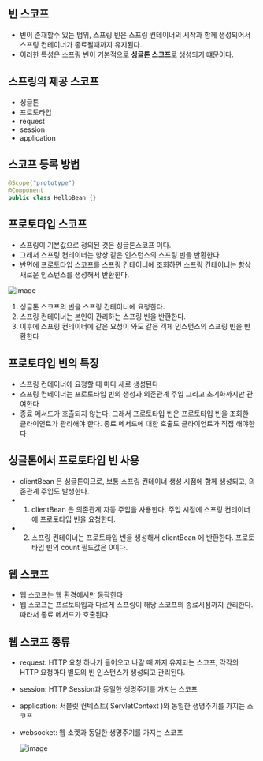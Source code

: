 ## 빈 스코프
- 빈이 존재할수 있는 범위, 스프링 빈은 스프링 컨테이너의 시작과 함께 생성되어서 스프링 컨테이너가 종료될때까지 유지된다.
- 이러한 특성은 스프링 빈이 기본적으로 **싱글톤 스코프**로 생성되기 떄문이다. 

## 스프링의 제공 스코프
- 싱글톤
- 프로토타입
- request
- session
- application
## 스코프 등록 방법
```java
@Scope("prototype")
@Component
public class HelloBean {}
```

## 프로토타입 스코프

- 스프링이 기본값으로 정의된 것은 싱글톤스코프 이다.
- 그래서 스프링 컨테이너는 항상 같은 인스턴스의 스프링 빈을 반환한다.
- 반면에 프로토타입 스코프를 스프링 컨테이너에 조회하면 스프링 컨테이너는 항상 새로운 인스턴스를 생성해서 반환한다.

![image](https://github.com/SpringSync/Spring-Basic/assets/58305106/61bc16b4-065e-45c9-ab9a-1a36842f0093)

1. 싱글톤 스코프의 빈을 스프링 컨테이너에 요청한다.
2. 스프링 컨테이너는 본인이 관리하는 스프링 빈을 반환한다.
3. 이후에 스프링 컨테이너에 같은 요청이 와도 같은 객체 인스턴스의 스프링 빈을 반환한다

## 프로토타입 빈의 특징

- 스프링 컨테이너에 요청할 때 마다 새로 생성된다
- 스프링 컨테이너는 프로토타입 빈의 생성과 의존관계 주입 그리고 초기화까지만 관여한다
- 종료 메서드가 호출되지 않는다. 그래서 프로토타입 빈은 프로토타입 빈을 조회한 클라이언트가 관리해야 한다. 종료 메서드에 대한 호출도 클라이언트가 직접 해야한다

## 싱글톤에서 프로토타입 빈 사용

- clientBean 은 싱글톤이므로, 보통 스프링 컨테이너 생성 시점에 함께 생성되고, 의존관계 주입도 발생한다.
- 1. clientBean 은 의존관계 자동 주입을 사용한다. 주입 시점에 스프링 컨테이너에 프로토타입 빈을 요청한다.
-  2. 스프링 컨테이너는 프로토타입 빈을 생성해서 clientBean 에 반환한다. 프로토타입 빈의 count 필드값은 0이다.
## 웹 스코프

- 웹 스코프는 웹 환경에서만 동작한다
- 웹 스코프는 프로토타입과 다르게 스프링이 해당 스코프의 종료시점까지 관리한다. 따라서 종료 메서드가 호출된다.

## 웹 스코프 종류
- request: HTTP 요청 하나가 들어오고 나갈 때 까지 유지되는 스코프, 각각의 HTTP 요청마다 별도의 빈 인스턴스가 생성되고 관리된다.
- session: HTTP Session과 동일한 생명주기를 가지는 스코프
- application: 서블릿 컨텍스트( ServletContext )와 동일한 생명주기를 가지는 스코프
- websocket: 웹 소켓과 동일한 생명주기를 가지는 스코프

  ![image](https://github.com/SpringSync/Spring-Basic/assets/58305106/86803be1-ed9f-4853-8555-9d3d1a7f2f16)

  
   
